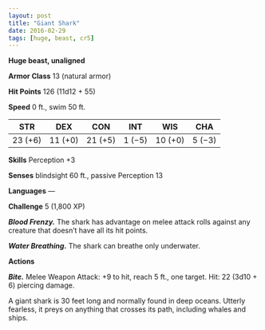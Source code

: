 ```yaml
---
layout: post
title: "Giant Shark"
date: 2016-02-29
tags: [huge, beast, cr5]
---
```


**Huge beast, unaligned**

**Armor Class** 13 (natural armor)

**Hit Points** 126 (11d12 + 55)

**Speed** 0 ft., swim 50 ft.

|   STR   |   DEX   |   CON   |   INT   |   WIS   |   CHA   |
|:-----:|:-----:|:-----:|:-----:|:-----:|:-----:|
| 23 (+6) | 11 (+0) | 21 (+5) | 1 (−5) | 10 (+0) | 5 (−3) |

**Skills** Perception +3 

**Senses** blindsight 60 ft., passive Perception 13 

**Languages** — 

**Challenge** 5 (1,800 XP)

***Blood Frenzy.*** The shark has advantage on melee attack rolls against any creature that doesn’t have all its hit points. 

***Water Breathing.*** The shark can breathe only underwater. 

**Actions** 

***Bite.*** Melee Weapon Attack: +9 to hit, reach 5 ft., one target. Hit: 22 (3d10 + 6) piercing damage. 

A giant shark is 30 feet long and normally found in deep oceans. Utterly fearless, it preys on anything that crosses its path, including whales and ships. 
